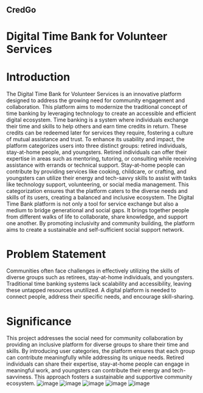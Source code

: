 ## CredGo
# Digital Time Bank for Volunteer Services
# Introduction
The Digital Time Bank for Volunteer Services is an innovative platform designed to address the growing need for community engagement and collaboration. This platform aims to modernize the traditional concept of time banking by leveraging technology to create an accessible and efficient digital ecosystem. Time banking is a system where individuals exchange their time and skills to help others and earn time credits in return. These credits can be redeemed later for services they require, fostering a culture of mutual assistance and trust.
To enhance its usability and impact, the platform categorizes users into three distinct groups: retired individuals, stay-at-home people, and youngsters. Retired individuals can offer their expertise in areas such as mentoring, tutoring, or consulting while receiving assistance with errands or technical support. Stay-at-home people can contribute by providing services like cooking, childcare, or crafting, and youngsters can utilize their energy and tech-savvy skills to assist with tasks like technology support, volunteering, or social media management. This categorization ensures that the platform caters to the diverse needs and skills of its users, creating a balanced and inclusive ecosystem.
The Digital Time Bank platform is not only a tool for service exchange but also a medium to bridge generational and social gaps. It brings together people from different walks of life to collaborate, share knowledge, and support one another. By promoting inclusivity and community building, the platform aims to create a sustainable and self-sufficient social support network.

# Problem Statement
Communities often face challenges in effectively utilizing the skills of diverse groups such as retirees, stay-at-home individuals, and youngsters. Traditional time banking systems lack scalability and accessibility, leaving these untapped resources unutilized. A digital platform is needed to connect people, address their specific needs, and encourage skill-sharing.

# Significance
This project addresses the social need for community collaboration by providing an inclusive platform for diverse groups to share their time and skills. By introducing user categories, the platform ensures that each group can contribute meaningfully while addressing its unique needs. Retired individuals can share their expertise, stay-at-home people can engage in meaningful work, and youngsters can contribute their energy and tech-savviness. This approach fosters a sustainable and supportive community ecosystem.
![image](https://github.com/user-attachments/assets/d1d99bff-8e45-4f3c-91dd-35cb30171335)
![image](https://github.com/user-attachments/assets/bac0b1c9-33b8-4854-83ce-c8cee248c9c7)
![image](https://github.com/user-attachments/assets/c3d18f82-5861-431f-b1cc-3cd70adf2129)
![image](https://github.com/user-attachments/assets/29701101-7da3-4d33-8589-e2746b4a3459)
![image](https://github.com/user-attachments/assets/ea7f7059-1088-44ec-8860-7cbf724368cc)
